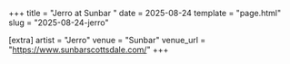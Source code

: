 +++
title = "Jerro at Sunbar "
date = 2025-08-24
template = "page.html"
slug = "2025-08-24-jerro"

[extra]
artist = "Jerro"
venue = "Sunbar"
venue_url = "https://www.sunbarscottsdale.com/"
+++
